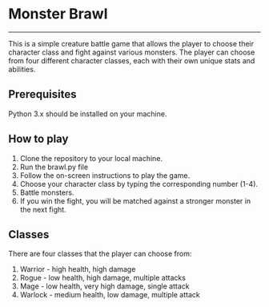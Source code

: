 # Monster Brawl #

***

This is a simple creature battle game that allows the player to choose their character class and fight against various monsters. 
The player can choose from four different character classes, each with their own unique stats and abilities.

## Prerequisites ##
Python 3.x should be installed on your machine.

## How to play ##
1. Clone the repository to your local machine.
2. Run the brawl.py file 
3. Follow the on-screen instructions to play the game.
4. Choose your character class by typing the corresponding number (1-4).
5. Battle monsters.
6. If you win the fight, you will be matched against a stronger monster in the next fight.

## Classes ## 
There are four classes that the player can choose from:

1. Warrior - high health, high damage
2. Rogue - low health, high damage, multiple attacks
3. Mage - low health, very high damage, single attack
4. Warlock - medium health, low damage, multiple attack
